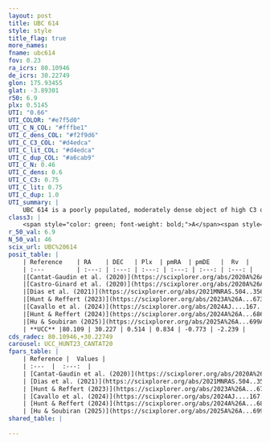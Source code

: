 ```yaml
---
layout: post
title: UBC 614
style: style
title_flag: true
more_names: 
fname: ubc614
fov: 0.23
ra_icrs: 80.10946
de_icrs: 30.22749
glon: 175.93455
glat: -3.89301
r50: 6.9
plx: 0.5145
UTI: "0.66"
UTI_COLOR: "#e7f5d0"
UTI_C_N_COL: "#fffbe1"
UTI_C_dens_COL: "#f2f9d6"
UTI_C_C3_COL: "#d4edca"
UTI_C_lit_COL: "#d4edca"
UTI_C_dup_COL: "#a6cab9"
UTI_C_N: 0.46
UTI_C_dens: 0.6
UTI_C_C3: 0.75
UTI_C_lit: 0.75
UTI_C_dup: 1.0
UTI_summary: |
    UBC 614 is a poorly populated, moderately dense object of high C3 quality. It is well-studied in the literature.
class3: |
    <span style="color: green; font-weight: bold;">A</span><span style="color: #FFC300; font-weight: bold;">B</span>
r_50_val: 6.9
N_50_val: 46
scix_url: UBC%20614
posit_table: |
    | Reference    | RA    | DEC   | Plx  | pmRA  | pmDE   |  Rv  |
    | :---         | :---: | :---: | :---: | :---: | :---: | :---: |
    |[Cantat-Gaudin et al. (2020)](https://scixplorer.org/abs/2020A%26A...640A...1C) | 80.099 | 30.241 | 0.532 | 0.864 | -0.741 | -- |
    |[Castro-Ginard et al. (2020)](https://scixplorer.org/abs/2020A%26A...635A..45C) | 80.072 | 30.281 | 0.534 | 0.879 | -0.743 | -- |
    |[Dias et al. (2021)](https://scixplorer.org/abs/2021MNRAS.504..356D) | 80.078 | 30.268 | 0.505 | 0.874 | -0.75 | -0.906 |
    |[Hunt & Reffert (2023)](https://scixplorer.org/abs/2023A%26A...673A.114H) | 80.119 | 30.234 | 0.512 | 0.835 | -0.795 | 1.86 |
    |[Cavallo et al. (2024)](https://scixplorer.org/abs/2024AJ....167...12C) | 80.105 | 30.212 | 0.518 | -- | -- | -- |
    |[Hunt & Reffert (2024)](https://scixplorer.org/abs/2024A%26A...686A..42H) | 80.119 | 30.234 | 0.512 | 0.835 | -0.795 | 1.86 |
    |[Hu & Soubiran (2025)](https://scixplorer.org/abs/2025A%26A...699A.246H) | 80.105 | 30.212 | -- | -- | -- | -- |
    | **UCC** |80.109 | 30.227 | 0.514 | 0.834 | -0.773 | -2.239 | 
cds_radec: 80.10946,+30.22749
carousel: UCC_HUNT23_CANTAT20
fpars_table: |
    | Reference |  Values |
    | :---  |  :---:  |
    | [Cantat-Gaudin et al. (2020)](https://scixplorer.org/abs/2020A%26A...640A...1C) | `AVNN=0.6, DMNN=11.33, AgeNN=9.21` |
    | [Dias et al. (2021)](https://scixplorer.org/abs/2021MNRAS.504..356D) | `Av=1.384, Dist=1849, logage=9.16, [Fe/H]=-0.048` |
    | [Hunt & Reffert (2023)](https://scixplorer.org/abs/2023A%26A...673A.114H) | `AV50=1.103, diffAV50=1.307, MOD50=11.381, logAge50=8.866` |
    | [Cavallo et al. (2024)](https://scixplorer.org/abs/2024AJ....167...12C) | `AV50=1.25, dMod50=11.36, logAge50=8.88, [Fe/H]50=0.27` |
    | [Hunt & Reffert (2024)](https://scixplorer.org/abs/2024A%26A...686A..42H) | `MassJ=309.900` |
    | [Hu & Soubiran (2025)](https://scixplorer.org/abs/2025A%26A...699A.246H) | `MA22=-0.18, MA23f=-0.25, MA23g=-0.08, MZ23=-0.22, MK24=-0.23, MF24=-0.11` |
shared_table: |
    
---
```


